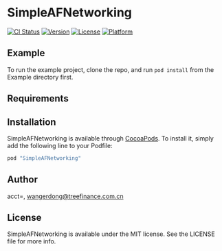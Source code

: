 # SimpleAFNetworking

[![CI Status](http://img.shields.io/travis/acct<blob>=<NULL>/SimpleAFNetworking.svg?style=flat)](https://travis-ci.org/acct<blob>=<NULL>/SimpleAFNetworking)
[![Version](https://img.shields.io/cocoapods/v/SimpleAFNetworking.svg?style=flat)](http://cocoapods.org/pods/SimpleAFNetworking)
[![License](https://img.shields.io/cocoapods/l/SimpleAFNetworking.svg?style=flat)](http://cocoapods.org/pods/SimpleAFNetworking)
[![Platform](https://img.shields.io/cocoapods/p/SimpleAFNetworking.svg?style=flat)](http://cocoapods.org/pods/SimpleAFNetworking)

## Example

To run the example project, clone the repo, and run `pod install` from the Example directory first.

## Requirements

## Installation

SimpleAFNetworking is available through [CocoaPods](http://cocoapods.org). To install
it, simply add the following line to your Podfile:

```ruby
pod "SimpleAFNetworking"
```

## Author

acct<blob>=<NULL>, wangerdong@treefinance.com.cn

## License

SimpleAFNetworking is available under the MIT license. See the LICENSE file for more info.
